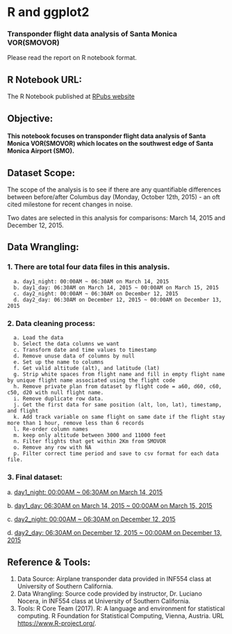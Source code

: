 
# R and ggplot2 
### Transponder flight data analysis of Santa Monica VOR(SMOVOR)
Please read the report on R notebook format.

## R Notebook URL:
The R Notebook published at [RPubs website](http://rpubs.com/Cheng-Lin_Li/309552)

## Objective: 
#### This notebook focuses on transponder flight data analysis of Santa Monica VOR(SMOVOR) which locates on the southwest edge of Santa Monica Airport (SMO).

## Dataset Scope: 
  The scope of the analysis is to see if there are any quantifiable differences between before/after Columbus day (Monday, October 12th, 2015) - an oft cited milestone for recent changes in noise.

  Two dates are selected in this analysis for comparisons: March 14, 2015 and December 12, 2015.

## Data Wrangling:
### 1. There are total four data files in this analysis. 
```
  a. day1_night: 00:00AM ~ 06:30AM on March 14, 2015
  b. day1_day: 06:30AM on March 14, 2015 ~ 00:00AM on March 15, 2015
  c. day2_night: 00:00AM ~ 06:30AM on December 12, 2015
  d. day2_day: 06:30AM on December 12, 2015 ~ 00:00AM on December 13, 2015
```
### 2. Data cleaning process:
```
  a. Load the data
  b. Select the data columns we want
  c. Transform date and time values to timestamp
  d. Remove unuse data of columns by null
  e. Set up the name to columns
  f. Get valid altitude (alt), and latitude (lat)
  g. Strip white spaces from flight name and fill in empty flight name by unique flight name associated using the flight code
  h. Remove private plan from dataset by flight code = a60, d60, c60, c50, d20 with null flight name.
  i. Remove duplicate row data.
  j. Get the first data for same position (alt, lon, lat), timestamp, and flight
  k. Add track variable on same flight on same date if the flight stay more than 1 hour, remove less than 6 records
  l. Re-order column names
  m. keep only altitude between 3000 and 11000 feet
  n. Filter flights that get within 2Km from SMOVOR
  o. Remove any row with NA
  p. Filter correct time period and save to csv format for each data file.
```
### 3. Final dataset:

  a. [day1_night: 00:00AM ~ 06:30AM on March 14, 2015](RTL150314_day.csv)

  b. [day1_day: 06:30AM on March 14, 2015 ~ 00:00AM on March 15, 2015](RTL150314_night.csv)

  c. [day2_night: 00:00AM ~ 06:30AM on December 12, 2015](RTL151212_day.csv)

  d. [day2_day: 06:30AM on December 12, 2015 ~ 00:00AM on December 13, 2015](RTL151212_night.csv)
  
## Reference & Tools:
  1. Data Source: Airplane transponder data provided in INF554 class at University of Southern California.
  2. Data Wrangling: Source code provided by instructor, Dr. Luciano Nocera, in INF554 class at University of Southern California. 
  3. Tools: R Core Team (2017). R: A language and environment for statistical computing. R Foundation for Statistical Computing, Vienna, Austria. URL https://www.R-project.org/.
